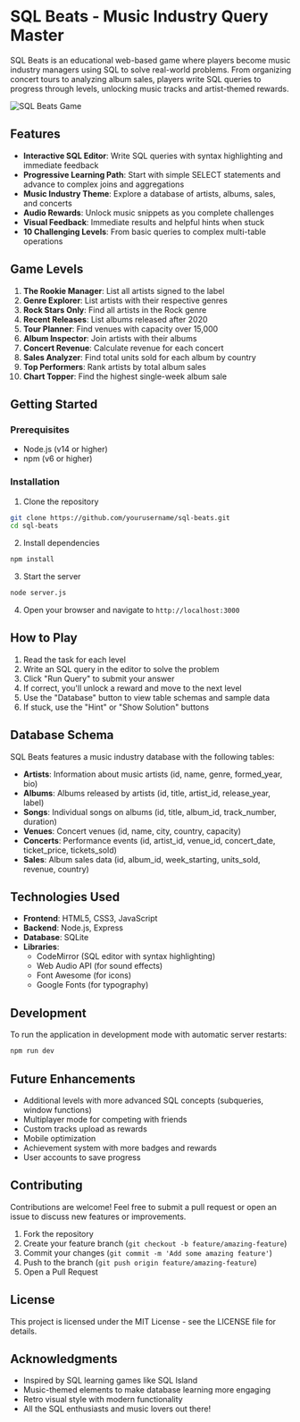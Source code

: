 # SQL Beats - Music Industry Query Master

SQL Beats is an educational web-based game where players become music industry managers using SQL to solve real-world problems. From organizing concert tours to analyzing album sales, players write SQL queries to progress through levels, unlocking music tracks and artist-themed rewards.

![SQL Beats Game](https://raw.githubusercontent.com/yourusername/sql-beats/main/screenshot.png)

## Features

- **Interactive SQL Editor**: Write SQL queries with syntax highlighting and immediate feedback
- **Progressive Learning Path**: Start with simple SELECT statements and advance to complex joins and aggregations
- **Music Industry Theme**: Explore a database of artists, albums, sales, and concerts
- **Audio Rewards**: Unlock music snippets as you complete challenges
- **Visual Feedback**: Immediate results and helpful hints when stuck
- **10 Challenging Levels**: From basic queries to complex multi-table operations

## Game Levels

1. **The Rookie Manager**: List all artists signed to the label
2. **Genre Explorer**: List artists with their respective genres
3. **Rock Stars Only**: Find all artists in the Rock genre
4. **Recent Releases**: List albums released after 2020
5. **Tour Planner**: Find venues with capacity over 15,000
6. **Album Inspector**: Join artists with their albums
7. **Concert Revenue**: Calculate revenue for each concert
8. **Sales Analyzer**: Find total units sold for each album by country
9. **Top Performers**: Rank artists by total album sales
10. **Chart Topper**: Find the highest single-week album sale

## Getting Started

### Prerequisites

- Node.js (v14 or higher)
- npm (v6 or higher)

### Installation

1. Clone the repository
```bash
git clone https://github.com/yourusername/sql-beats.git
cd sql-beats
```

2. Install dependencies
```bash
npm install
```

3. Start the server
```bash
node server.js
```

4. Open your browser and navigate to `http://localhost:3000`

## How to Play

1. Read the task for each level
2. Write an SQL query in the editor to solve the problem
3. Click "Run Query" to submit your answer
4. If correct, you'll unlock a reward and move to the next level
5. Use the "Database" button to view table schemas and sample data
6. If stuck, use the "Hint" or "Show Solution" buttons

## Database Schema

SQL Beats features a music industry database with the following tables:

- **Artists**: Information about music artists (id, name, genre, formed_year, bio)
- **Albums**: Albums released by artists (id, title, artist_id, release_year, label)
- **Songs**: Individual songs on albums (id, title, album_id, track_number, duration)
- **Venues**: Concert venues (id, name, city, country, capacity)
- **Concerts**: Performance events (id, artist_id, venue_id, concert_date, ticket_price, tickets_sold)
- **Sales**: Album sales data (id, album_id, week_starting, units_sold, revenue, country)

## Technologies Used

- **Frontend**: HTML5, CSS3, JavaScript
- **Backend**: Node.js, Express
- **Database**: SQLite
- **Libraries**: 
  - CodeMirror (SQL editor with syntax highlighting)
  - Web Audio API (for sound effects)
  - Font Awesome (for icons)
  - Google Fonts (for typography)

## Development

To run the application in development mode with automatic server restarts:

```bash
npm run dev
```

## Future Enhancements

- Additional levels with more advanced SQL concepts (subqueries, window functions)
- Multiplayer mode for competing with friends
- Custom tracks upload as rewards
- Mobile optimization
- Achievement system with more badges and rewards
- User accounts to save progress

## Contributing

Contributions are welcome! Feel free to submit a pull request or open an issue to discuss new features or improvements.

1. Fork the repository
2. Create your feature branch (`git checkout -b feature/amazing-feature`)
3. Commit your changes (`git commit -m 'Add some amazing feature'`)
4. Push to the branch (`git push origin feature/amazing-feature`)
5. Open a Pull Request

## License

This project is licensed under the MIT License - see the LICENSE file for details.

## Acknowledgments

- Inspired by SQL learning games like SQL Island
- Music-themed elements to make database learning more engaging
- Retro visual style with modern functionality
- All the SQL enthusiasts and music lovers out there! 